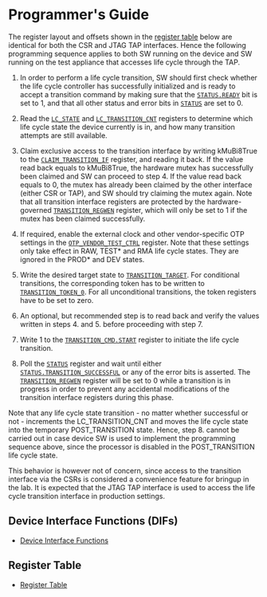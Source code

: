 # Programmer's Guide

The register layout and offsets shown in the [register table](../data/lc_ctrl.hjson#registers) below are identical for both the CSR and JTAG TAP interfaces.
Hence the following programming sequence applies to both SW running on the device and SW running on the test appliance that accesses life cycle through the TAP.

1. In order to perform a life cycle transition, SW should first check whether the life cycle controller has successfully initialized and is ready to accept a transition command by making sure that the [`STATUS.READY`](../data/lc_ctrl.hjson#status) bit is set to 1, and that all other status and error bits in [`STATUS`](../data/lc_ctrl.hjson#status) are set to 0.

2. Read the [`LC_STATE`](../data/lc_ctrl.hjson#lc_state) and [`LC_TRANSITION_CNT`](../data/lc_ctrl.hjson#lc_transition_cnt) registers to determine which life cycle state the device currently is in, and how many transition attempts are still available.

3. Claim exclusive access to the transition interface by writing kMuBi8True to the [`CLAIM_TRANSITION_IF`](../data/lc_ctrl.hjson#claim_transition_if) register, and reading it back. If the value read back equals to kMuBi8True, the hardware mutex has successfully been claimed and SW can proceed to step 4. If the value read back equals to 0, the mutex has already been claimed by the other interface (either CSR or TAP), and SW should try claiming the mutex again.
Note that all transition interface registers are protected by the hardware-governed [`TRANSITION_REGWEN`](../data/lc_ctrl.hjson#transition_regwen) register, which will only be set to 1 if the mutex has been claimed successfully.

4. If required, enable the external clock and other vendor-specific OTP settings in the [`OTP_VENDOR_TEST_CTRL`](../data/lc_ctrl.hjson#otp_vendor_test_ctrl) register.
Note that these settings only take effect in RAW, TEST* and RMA life cycle states.
They are ignored in the PROD* and DEV states.

5. Write the desired target state to [`TRANSITION_TARGET`](../data/lc_ctrl.hjson#transition_target). For conditional transitions, the corresponding token has to be written to [`TRANSITION_TOKEN_0`](../data/lc_ctrl.hjson#transition_token_0). For all unconditional transitions, the token registers have to be set to zero.

6. An optional, but recommended step is to read back and verify the values written in steps 4. and 5. before proceeding with step 7.

7. Write 1 to the [`TRANSITION_CMD.START`](../data/lc_ctrl.hjson#transition_cmd) register to initiate the life cycle transition.

8. Poll the [`STATUS`](../data/lc_ctrl.hjson#status) register and wait until either [`STATUS.TRANSITION_SUCCESSFUL`](../data/lc_ctrl.hjson#status) or any of the error bits is asserted.
The [`TRANSITION_REGWEN`](../data/lc_ctrl.hjson#transition_regwen) register will be set to 0 while a transition is in progress in order to prevent any accidental modifications of the transition interface registers during this phase.

Note that any life cycle state transition - no matter whether successful or not - increments the LC_TRANSITION_CNT and moves the life cycle state into the temporary POST_TRANSITION state.
Hence, step 8. cannot be carried out in case device SW is used to implement the programming sequence above, since the processor is disabled in the POST_TRANSITION life cycle state.

This behavior is however not of concern, since access to the transition interface via the CSRs is considered a convenience feature for bringup in the lab.
It is expected that the JTAG TAP interface is used to access the life cycle transition interface in production settings.

## Device Interface Functions (DIFs)

- [Device Interface Functions](../../../../sw/device/lib/dif/dif_lc_ctrl.h)

## Register Table

* [Register Table](../data/lc_ctrl.hjson#registers)
